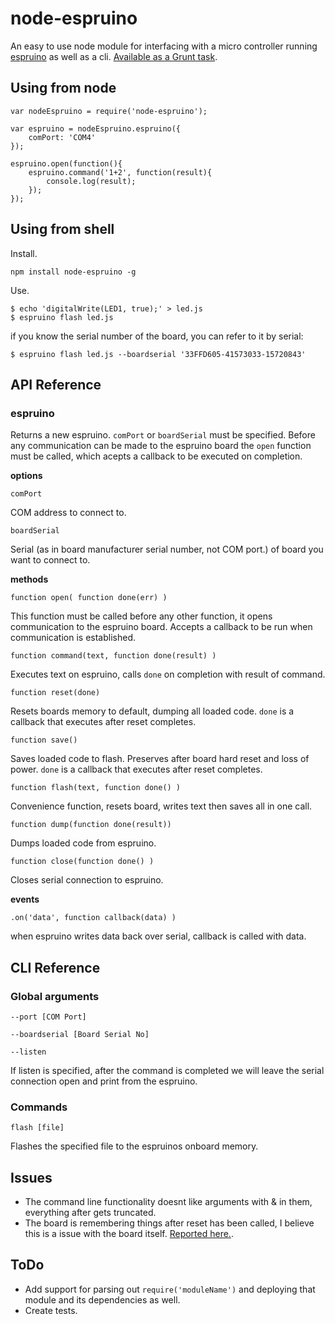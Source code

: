 node-espruino
=============

An easy to use node module for interfacing with a micro controller running [espruino](http://www.espruino.com/) as well as a cli.
[Available as a Grunt task](https://www.npmjs.org/package/grunt-espruino).

Using from node
---------------

```
var nodeEspruino = require('node-espruino');

var espruino = nodeEspruino.espruino({
	comPort: 'COM4'
});

espruino.open(function(){
	espruino.command('1+2', function(result){
		console.log(result);
	});
});
```

Using from shell
----------------


Install.

```
npm install node-espruino -g
```

Use.

```
$ echo 'digitalWrite(LED1, true);' > led.js
$ espruino flash led.js
```

if you know the serial number of the board, you can refer to it by serial:

```
$ espruino flash led.js --boardserial '33FFD605-41573033-15720843'
```

API Reference
-------------

### espruino

Returns a new espruino. `comPort` or `boardSerial` must be specified. Before any communication can 
be made to the espruino board the `open` function must be called, which acepts a callback to be
executed on completion.

**options**

`comPort`

COM address to connect to.

`boardSerial` 

Serial (as in board manufacturer serial number, not COM port.)
of board you want to connect to.
	
**methods**

`function open( function done(err) )`

This function must be called before any other function, it opens communication to the espruino board.
Accepts a callback to be run when communication is established.

`function command(text, function done(result) )`

Executes text on espruino, calls `done` on completion with result of command. 

`function reset(done)`

Resets boards memory to default, dumping all loaded code. `done` is a callback that executes after reset completes.

`function save()`

Saves loaded code to flash. Preserves after board hard reset and loss of power. `done` is a callback that executes after reset completes.

`function flash(text, function done() )`

Convenience function, resets board, writes text then saves all in one call.

`function dump(function done(result))`

Dumps loaded code from espruino.

`function close(function done() )`

Closes serial connection to espruino.

**events**

`.on('data', function callback(data) )`

when espruino writes data back over serial, callback is called with data.

CLI Reference
-------------

### Global arguments

`--port [COM Port]`

`--boardserial [Board Serial No]`

`--listen`

If listen is specified, after the command is completed we will leave the serial connection open and print from the espruino.

### Commands

`flash [file]`

Flashes the specified file to the espruinos onboard memory.

Issues
------

* The command line functionality doesnt like arguments with & in them, everything after gets truncated.
* The board is remembering things after reset has been called, I believe this is a issue
	with the board itself. [Reported here.](https://github.com/espruino/Espruino/issues/231).

ToDo
----

* Add support for parsing out `require('moduleName')` and deploying that module and its dependencies as well.
* Create tests.